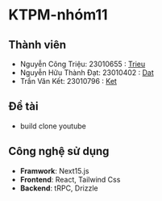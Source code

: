 # KTPM-nhóm11
## Thành viên
- Nguyễn Công Triệu: 23010655 : [Trieu](https://github.com/ngtrieu)
- Nguyễn Hữu Thành Đạt: 23010402 : [Dat](https://github.com/datwhite21)
- Trần Văn Kết: 23010796 : [Ket](https://github.com/TVKet2402)
## Đề tài
- build clone youtube 
## Công nghệ sử dụng
- **Framwork**: Next15.js
- **Frontend**: React, Tailwind Css
- **Backend**: tRPC, Drizzle
